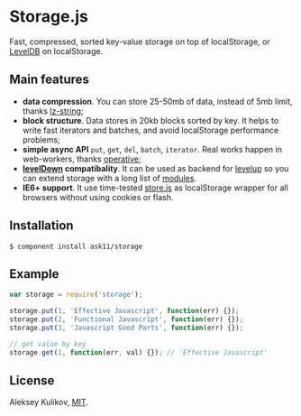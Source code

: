 # Storage.js

  Fast, compressed, sorted key-value storage on top of localStorage, or [LevelDB](https://code.google.com/p/leveldb/) on localStorage.

## Main features

  * **data compression**. You can store 25-50mb of data, instead of 5mb limit, thanks [lz-string](https://github.com/pieroxy/lz-string);
  * **block structure**. Data stores in 20kb blocks sorted by key. It helps to write fast iterators and batches, and avoid localStorage performance problems;
  * **simple async API** `put`, `get`, `del`, `batch`, `iterator`. Real works happen in web-workers, thanks [operative](https://github.com/padolsey/operative);
  * **[levelDown](https://github.com/rvagg/node-leveldown/) compatibality**. It can be used as backend for [levelup](https://github.com/rvagg/node-levelup/) so you can extend storage with a long list of [modules](https://github.com/rvagg/node-levelup/wiki/Modules).
  * **IE6+ support**. It use time-tested [store.js](https://github.com/marcuswestin/store.js) as localStorage wrapper for all browsers without using cookies or flash.

## Installation

    $ component install ask11/storage

## Example

```js
var storage = require('storage');

storage.put(1, 'Effective Javascript', function(err) {});
storage.put(2, 'Functional Javascript', function(err) {});
storage.put(3, 'Javascript Good Parts', function(err) {});

// get value by key
storage.get(1, function(err, val) {}); // 'Effective Javascript'
```

## License

  Aleksey Kulikov, [MIT](http://ask11.mit-license.org/).
